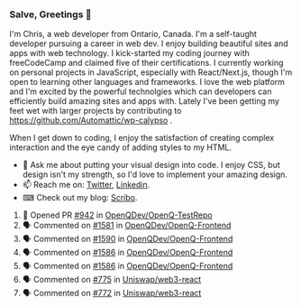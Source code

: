 ### Salve, Greetings 👋

I'm Chris, a web developer from Ontario, Canada. I'm a self-taught developer pursuing a career in web dev. I enjoy building beautiful sites and apps with web technology.
I kick-started my coding journey with freeCodeCamp and claimed five of their certifications.  I currently working on personal projects in JavaScript, especially with React/Next.js, though I'm open to learning other languages and frameworks. I love the web platform and I'm excited by the powerful technolgies which can developers can efficiently build amazing sites and apps with. Lately I've been getting my feet wet with larger projects by contributing to https://github.com/Automattic/wp-calypso .

When I get down to coding, I enjoy the satisfaction of creating complex interaction and the eye candy of adding styles to my HTML. 

- 💬 Ask me about putting your visual design into code. I enjoy CSS, but design isn't my strength, so I'd love to implement your amazing design.
- 📫 Reach me on: [Twitter](https://twitter.com/Christo28120856), [Linkedin](https://www.linkedin.com/in/christopher-stevers-07b9a5204/).
- ⌨ Check out my blog: [Scribo](https://christopherstevers.cf).
<!--
**Christopher-Stevers/Christopher-Stevers** is a ✨ _special_ ✨ repository because its `README.md` (this file) appears on your GitHub profile.

Here are some ideas to get you started:

- 🔭 I’m currently working on ...
- 🌱 I’m currently learning ...
- 👯 I’m looking to collaborate on ...
- 🤔 I’m looking for help with ...
- 😄 Pronouns: ...
- ⚡ Fun fact: ...
-->

<!--START_SECTION:activity-->
1. 💪 Opened PR [#942](https://github.com/OpenQDev/OpenQ-TestRepo/pull/942) in [OpenQDev/OpenQ-TestRepo](https://github.com/OpenQDev/OpenQ-TestRepo)
2. 🗣 Commented on [#1581](https://github.com/OpenQDev/OpenQ-Frontend/issues/1581) in [OpenQDev/OpenQ-Frontend](https://github.com/OpenQDev/OpenQ-Frontend)
3. 🗣 Commented on [#1590](https://github.com/OpenQDev/OpenQ-Frontend/issues/1590) in [OpenQDev/OpenQ-Frontend](https://github.com/OpenQDev/OpenQ-Frontend)
4. 🗣 Commented on [#1586](https://github.com/OpenQDev/OpenQ-Frontend/issues/1586) in [OpenQDev/OpenQ-Frontend](https://github.com/OpenQDev/OpenQ-Frontend)
5. 🗣 Commented on [#1586](https://github.com/OpenQDev/OpenQ-Frontend/issues/1586) in [OpenQDev/OpenQ-Frontend](https://github.com/OpenQDev/OpenQ-Frontend)
6. 🗣 Commented on [#775](https://github.com/Uniswap/web3-react/issues/775) in [Uniswap/web3-react](https://github.com/Uniswap/web3-react)
7. 🗣 Commented on [#772](https://github.com/Uniswap/web3-react/issues/772) in [Uniswap/web3-react](https://github.com/Uniswap/web3-react)
<!--END_SECTION:activity-->
